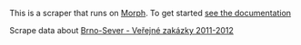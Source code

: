 This is a scraper that runs on [Morph](https://morph.io). To get started [see the documentation](https://morph.io/documentation)

Scrape data about [Brno-Sever - Veřejné zakázky 2011-2012](http://www.sever.brno.cz/verejne-zakazky.html)

